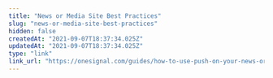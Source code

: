 ```yaml
---
title: "News or Media Site Best Practices"
slug: "news-or-media-site-best-practices"
hidden: false
createdAt: "2021-09-07T18:37:34.025Z"
updatedAt: "2021-09-07T18:37:34.025Z"
type: "link"
link_url: "https://onesignal.com/guides/how-to-use-push-on-your-news-or-media-site"
---
```

